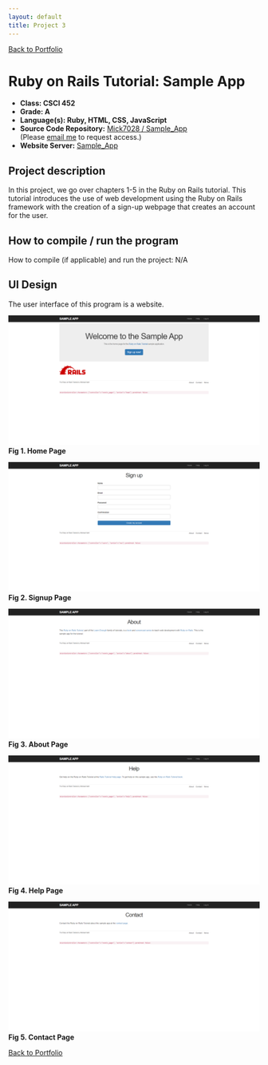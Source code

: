 ```yaml
---
layout: default
title: Project 3
---
```


[Back to Portfolio](./)

Ruby on Rails Tutorial: Sample App
===============

-   **Class: CSCI 452** 
-   **Grade: A**
-   **Language(s): Ruby, HTML, CSS, JavaScript**
-   **Source Code Repository:** [ Mick7028 / Sample_App](https://github.com/Mick7028/sample_app)  
    (Please [email me](mailto:example@csustudent.net?subject=GitHub%20Access) to request access.)
-   **Website Server:** [Sample_App](https://throbbing-pond-4766.fly.dev/)

## Project description
 
 In this project, we go over chapters 1-5 in the Ruby on Rails tutorial. This tutorial introduces the use of web development using the Ruby on Rails framework with the creation of a sign-up webpage that creates an account for the user.

## How to compile / run the program

How to compile (if applicable) and run the project: N/A

## UI Design

The user interface of this program is a website.

![screenshot](images/project_3_images/Home_Page.png)
**Fig 1. Home Page**

![screenshot](images/project_3_images/Signup_Page.png)
**Fig 2. Signup Page**

![screenshot](images/project_3_images/About_Page.png)
**Fig 3. About Page**

![screenshot](images/project_3_images/Help_Page.png)
**Fig 4. Help Page**

![screenshot](images/project_3_images/Contact_Page.png)
**Fig 5. Contact Page**

[Back to Portfolio](./)
